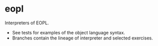# eopl

Interpreters of EOPL.  

* See tests for examples of the object language syntax.
* Branches contain the lineage of interpreter and selected exercises.


